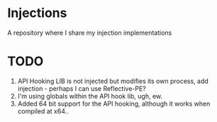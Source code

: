 # Injections
A repository where I share my injection implementations 

# TODO
1. API Hooking LIB is not injected but modifies its own process, add injection - perhaps I can use Reflective-PE?
2. I'm using globals within the API hook lib, ugh, ew.
3. Added 64 bit support for the API hooking, although it works when compiled at x64..
